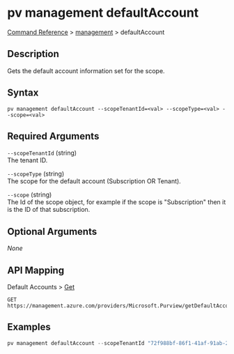 # pv management defaultAccount
[Command Reference](../../../README.md#command-reference) > [management](./main.md) > defaultAccount

## Description
Gets the default account information set for the scope.

## Syntax
```
pv management defaultAccount --scopeTenantId=<val> --scopeType=<val> --scope=<val>
```

## Required Arguments
`--scopeTenantId` (string)  
The tenant ID.

`--scopeType` (string)  
The scope for the default account (Subscription OR Tenant).

`--scope` (string)  
The Id of the scope object, for example if the scope is "Subscription" then it is the ID of that subscription.

## Optional Arguments
*None*

## API Mapping
Default Accounts > [Get](https://docs.microsoft.com/en-us/rest/api/purview/default-accounts/get)
```
GET https://management.azure.com/providers/Microsoft.Purview/getDefaultAccount
```

## Examples
```powershell
pv management defaultAccount --scopeTenantId "72f988bf-86f1-41af-91ab-2d7cd011db47" --scopeType "Subscription" --scope "2c334b6c-e556-40ac-a4c0-c0d1d2e08ca0"
```